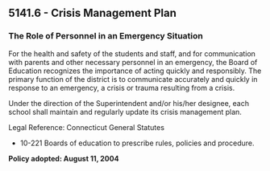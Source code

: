 ## 5141.6 - Crisis Management Plan

### The Role of Personnel in an Emergency Situation

For the health and safety of the students and staff, and for communication with parents and other necessary personnel in an emergency, the Board of Education recognizes the importance of acting quickly and responsibly. The primary function of the district is to communicate accurately and quickly in response to an emergency, a crisis or trauma resulting from a crisis.

Under the direction of the Superintendent and/or his/her designee, each school shall maintain and regularly update its crisis management plan.

Legal Reference:  Connecticut General Statutes

* 10-221 Boards of education to prescribe rules, policies and procedure.

**Policy adopted:  August 11, 2004**


